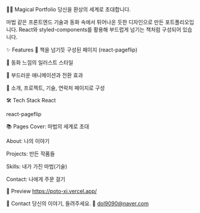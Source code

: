 🧚‍♀️ Magical Portfolio
당신을 환상의 세계로 초대합니다.

마법 같은 프론트엔드 기술과 동화 속에서 튀어나온 듯한 디자인으로 만든 포트폴리오입니다.
React와 styled-components를 활용해 부드럽게 넘기는 책처럼 구성되어 있습니다.

✨ Features
📖 책을 넘기듯 구성된 페이지 (react-pageflip)

🎨 동화 느낌의 일러스트 스타일

🌙 부드러운 애니메이션과 전환 효과

💼 소개, 프로젝트, 기술, 연락처 페이지로 구성

🛠 Tech Stack
React

react-pageflip

📚 Pages
Cover: 마법의 세계로 초대

About: 나의 이야기

Projects: 만든 작품들

Skills: 내가 가진 마법(기술)

Contact: 나에게 주문 걸기

🔮 Preview
https://poto-xi.vercel.app/


💌 Contact
당신의 이야기, 들려주세요.
📮 dol9090@naver.com

